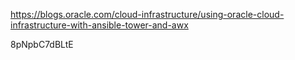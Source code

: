 https://blogs.oracle.com/cloud-infrastructure/using-oracle-cloud-infrastructure-with-ansible-tower-and-awx

8pNpbC7dBLtE

